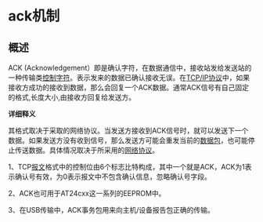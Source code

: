 # ack机制

## 概述

ACK \(Acknowledgement）即是确认字符，在数据通信中，接收站发给发送站的一种传输类[控制字符](https://baike.baidu.com/item/%E6%8E%A7%E5%88%B6%E5%AD%97%E7%AC%A6/6913704)。表示发来的数据已确认接收无误。在[TCP/IP协议](https://baike.baidu.com/item/TCP%2FIP%E5%8D%8F%E8%AE%AE)中，如果接收方成功的接收到数据，那么会回复一个ACK数据。通常ACK信号有自己固定的格式,长度大小,由接收方回复给发送方。

**详细释义**

其格式取决于采取的网络协议。当发送方接收到ACK信号时，就可以发送下一个数据。如果发送方没有收到信号，那么发送方可能会重发当前的[数据包](https://baike.baidu.com/item/%E6%95%B0%E6%8D%AE%E5%8C%85)，也可能停止传送数据。具体情况取决于所采用的[网络协议](https://baike.baidu.com/item/%E7%BD%91%E7%BB%9C%E5%8D%8F%E8%AE%AE)。

1、TCP[报文](https://baike.baidu.com/item/%E6%8A%A5%E6%96%87)格式中的控制位由6个标志比特构成，其中一个就是ACK，ACK为1表示确认号有效，为0表示报文中不包含确认信息，忽略确认号字段。

2、ACK也可用于AT24cxx这一系列的EEPROM中。

3、在USB传输中，ACK事务包用来向主机/设备报告包正确的传输。



